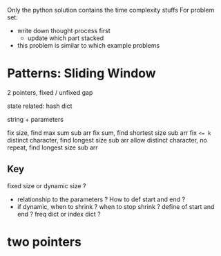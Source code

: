 Only the python solution contains the time complexity stuffs
For problem set:
- write down thought process first
  - update which part stacked
- this problem is similar to which example problems


# Patterns: Sliding Window
2 pointers, fixed / unfixed gap

state related: hash dict

string + parameters

fix size, find max sum sub arr
fix sum, find shortest size sub arr
fix `<= k` distinct character, find longest size sub arr
allow distinct character, no repeat, find longest size sub arr


## Key
fixed size or dynamic size ?
  - relationship to the parameters ? How to def start and end ?
  - if dynamic, when to shrink ? when to stop shrink ?
define of start and end ?
freq dict or index dict ?



# two pointers
